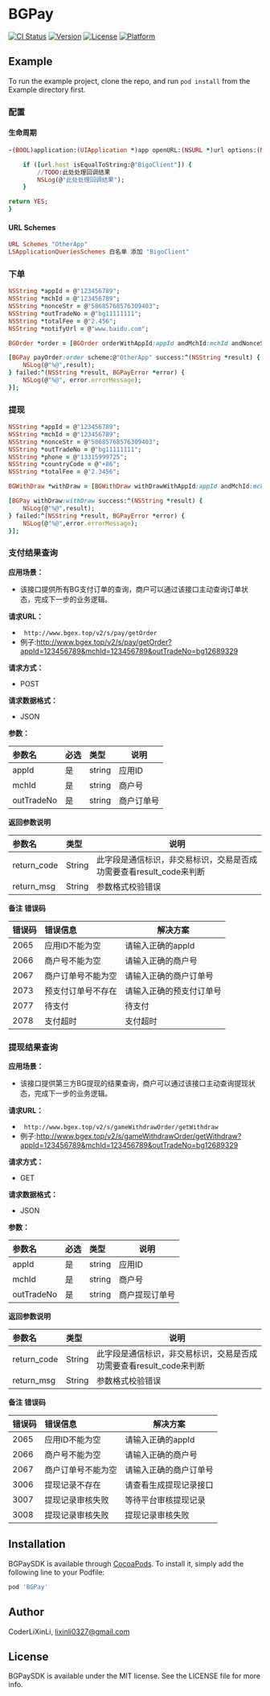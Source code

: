 # BGPay

[![CI Status](https://img.shields.io/travis/CoderLiXinLi/BGPay.svg?style=flat)](https://travis-ci.org/CoderLiXinLi/BGPay)
[![Version](https://img.shields.io/cocoapods/v/BGPay.svg?style=flat)](https://cocoapods.org/pods/BGPay)
[![License](https://img.shields.io/cocoapods/l/BGPay.svg?style=flat)](https://cocoapods.org/pods/BGPay)
[![Platform](https://img.shields.io/cocoapods/p/BGPay.svg?style=flat)](https://cocoapods.org/pods/BGPay)

## Example

To run the example project, clone the repo, and run `pod install` from the Example directory first.

### 配置
#### 生命周期
```ruby
-(BOOL)application:(UIApplication *)app openURL:(NSURL *)url options:(NSDictionary<UIApplicationOpenURLOptionsKey,id> *)options {

    if ([url.host isEqualToString:@"BigoClient"]) {
        //TODO:此处处理回调结果
        NSLog(@"此处处理回调结果");
    }

return YES;
}
```
#### URL Schemes
```ruby
URL Schemes "OtherApp"
LSApplicationQueriesSchemes 白名单 添加 "BigoClient"
```

### 下单
```ruby
NSString *appId = @"123456789";
NSString *mchId = @"123456789";
NSString *nonceStr = @"58685768576309403";
NSString *outTradeNo = @"bg11111111";
NSString *totalFee = @"2.456";
NSString *notifyUrl = @"www.baidu.com";

BGOrder *order = [BGOrder orderWithAppId:appId andMchId:mchId andNonceStr:nonceStr andOutTradeNo:outTradeNo andTotalFee:totalFee andNotifyUrl:notifyUrl];

[BGPay payOrder:order scheme:@"OtherApp" success:^(NSString *result) {
    NSLog(@"%@",result);
} failed:^(NSString *result, BGPayError *error) {
    NSLog(@"%@", error.errorMessage);
}];
```
### 提现
```ruby
NSString *appId = @"123456789";
NSString *mchId = @"123456789";
NSString *nonceStr = @"58685768576309403";
NSString *outTradeNo = @"bg11111111";
NSString *phone = @"13315999725";
NSString *countryCode = @"+86";
NSString *totalFee = @"2.3456";

BGWithDraw *withDraw = [BGWithDraw withDrawWithAppId:appId andMchId:mchId andNonceStr:nonceStr andOutTradeNo:outTradeNo andPhone:phone andCountryCode:countryCode andTotalFee:totalFee];

[BGPay withDraw:withDraw success:^(NSString *result) {
    NSLog(@"%@",result);
} failed:^(NSString *result, BGPayError *error) {
    NSLog(@"%@",error.errorMessage);
}];
```
### 支付结果查询

**应用场景：** 

- 该接口提供所有BG支付订单的查询，商户可以通过该接口主动查询订单状态，完成下一步的业务逻辑。

**请求URL：** 
- ` http://www.bgex.top/v2/s/pay/getOrder`
-  例子:http://www.bgex.top/v2/s/pay/getOrder?appId=123456789&mchId=123456789&outTradeNo=bg12689329

**请求方式：**
- POST 

**请求数据格式：**
- JSON 



**参数：** 

|参数名|必选|类型|说明|
|:----    |:---|:----- |-----   |
|appId |是  |string |应用ID   |
|mchId |是  |string | 商户号    |
|outTradeNo       |是  |string | 商户订单号    |






**返回参数说明** 

|参数名|类型|说明|
|:-----  |:-----|-----                           |
|return_code  |String    |此字段是通信标识，非交易标识，交易是否成功需要查看result_code来判断  |
|return_msg  |String    |参数格式校验错误  |
**备注**
**错误码** 


|错误码|错误信息|解决方案|
|:-----  |:-----|-----                           |
|2065  |应用ID不能为空    |请输入正确的appId |
|2066  |商户号不能为空    |请输入正确的商户号 |
|2067  |商户订单号不能为空    |请输入正确的商户订单号  |
|2073  |预支付订单号不存在    |请输入正确的预支付订单号  |
|2077  |待支付    |待支付  |
|2078  |支付超时    |支付超时  |



### 提现结果查询

**应用场景：** 

- 该接口提供第三方BG提现的结果查询，商户可以通过该接口主动查询提现状态，完成下一步的业务逻辑。

**请求URL：** 
- ` http://www.bgex.top/v2/s/gameWithdrawOrder/getWithdraw`
-  例子:http://www.bgex.top/v2/s/gameWithdrawOrder/getWithdraw?appId=123456789&mchId=123456789&outTradeNo=bg12689329

**请求方式：**
- GET 

**请求数据格式：**
- JSON 



**参数：** 

|参数名|必选|类型|说明|
|:----    |:---|:----- |-----   |
|appId |是  |string |应用ID   |
|mchId |是  |string | 商户号    |
|outTradeNo       |是  |string | 商户提现订单号    |






**返回参数说明** 

|参数名|类型|说明|
|:-----  |:-----|-----                           |
|return_code  |String    |此字段是通信标识，非交易标识，交易是否成功需要查看result_code来判断  |
|return_msg  |String    |参数格式校验错误  |
**备注**
**错误码** 


|错误码|错误信息|解决方案|
|:-----  |:-----|-----                           |
|2065  |应用ID不能为空    |请输入正确的appId |
|2066  |商户号不能为空    |请输入正确的商户号 |
|2067  |商户订单号不能为空    |请输入正确的商户订单号  |
|3006  |提现记录不存在    |请查看生成提现记录接口  |
|3007  |提现记录审核失败    |等待平台审核提现记录  |
|3008  |提现记录审核失败    |提现记录审核失败  |




## Installation

BGPaySDK is available through [CocoaPods](https://cocoapods.org). To install
it, simply add the following line to your Podfile:

```ruby
pod 'BGPay'
```

## Author

CoderLiXinLi, lixinli0327@gmail.com

## License

BGPaySDK is available under the MIT license. See the LICENSE file for more info.
